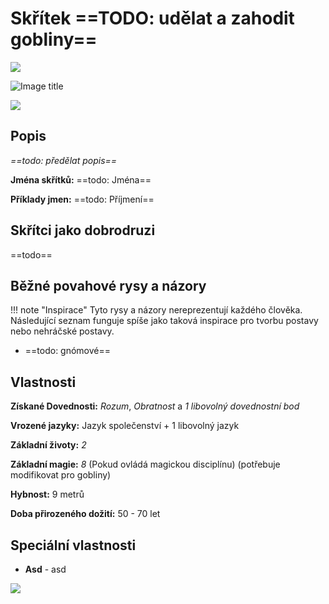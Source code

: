 # Skřítek ==TODO: udělat a zahodit gobliny==

<img src="/assets/sep_line.png"/>

![Image title](/assets/OW/races/Gnome.png)

<img src="/assets/sep_line.png"/>

## Popis

*==todo: předělat popis==*

**Jména skřítků:** ==todo: Jména==

**Příklady jmen:** ==todo: Příjmení==

## Skřítci jako dobrodruzi

==todo==

## Běžné povahové rysy a názory

!!! note "Inspirace"
    Tyto rysy a názory nereprezentují každého člověka. Následující seznam funguje spíše jako taková inspirace pro tvorbu postavy nebo nehráčské postavy. 

- ==todo: gnómové==

## Vlastnosti

**Získané Dovednosti:** *Rozum*, *Obratnost* a *1 libovolný dovednostní bod*

**Vrozené jazyky:** Jazyk společenství + 1 libovolný jazyk

**Základní životy:** *2*

**Základní magie:** *8* (Pokud ovládá magickou disciplínu) (potřebuje modifikovat pro gobliny)

**Hybnost:** 9 metrů

**Doba přirozeného dožití:** 50 - 70 let

## Speciální vlastnosti

- **Asd** - asd

<img src="/assets/sep_line.png"/>
